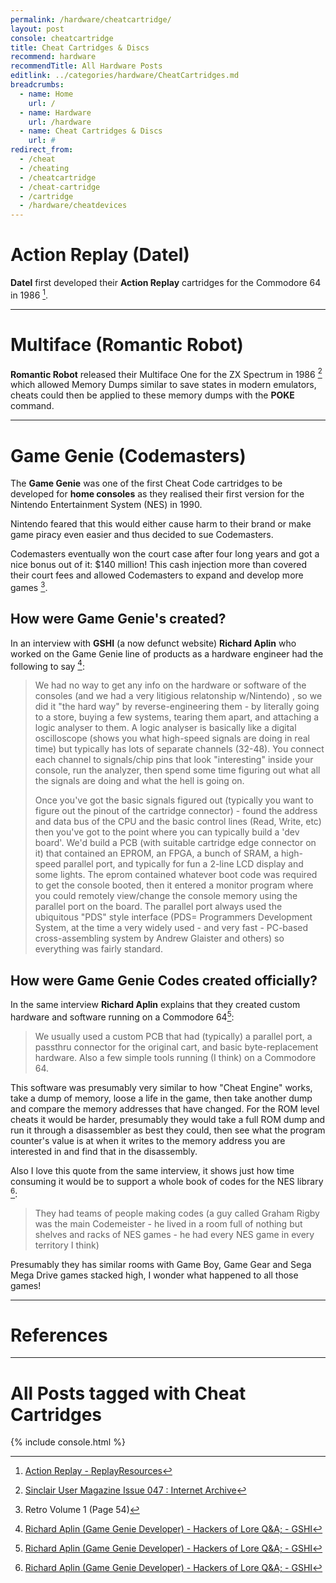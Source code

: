 ```yaml
---
permalink: /hardware/cheatcartridge/
layout: post
console: cheatcartridge
title: Cheat Cartridges & Discs
recommend: hardware
recommendTitle: All Hardware Posts
editlink: ../categories/hardware/CheatCartridges.md
breadcrumbs:
  - name: Home
    url: /
  - name: Hardware
    url: /hardware
  - name: Cheat Cartridges & Discs
    url: #
redirect_from:
  - /cheat
  - /cheating
  - /cheatcartridge
  - /cheat-cartridge
  - /cartridge
  - /hardware/cheatdevices
---
```


# Action Replay (Datel)
**Datel** first developed their **Action Replay** cartridges for the Commodore 64 in 1986 [^2].

---
# Multiface (Romantic Robot)
**Romantic Robot** released their Multiface One for the ZX Spectrum in 1986 [^3] which allowed Memory Dumps similar to save states in modern emulators, cheats could then be applied to these memory dumps with the **POKE** command.

---
# Game Genie (Codemasters)
The **Game Genie** was one of the first Cheat Code cartridges to be developed for **home consoles** as they realised their first version for the Nintendo Entertainment System (NES) in 1990.

Nintendo feared that this would either cause harm to their brand or make game piracy even easier and thus decided to sue Codemasters.

Codemasters eventually won the court case after four long years and got a nice bonus out of it: $140 million! This cash injection more than covered their court fees and allowed Codemasters to expand and develop more games [^1].

## How were Game Genie's created?
In an interview with **GSHI** (a now defunct website) **Richard Aplin** who worked on the Game Genie line of products as a hardware engineer had the following to say [^4]:
> We had no way to get any info on the hardware or software of the consoles (and we had a very litigious relatonship w/Nintendo) , so we did it "the hard way" by reverse-engineering them - by literally going to a store, buying a few systems, tearing them apart, and attaching a logic analyser to them.
> A logic analyser is basically like a digital oscilloscope (shows you what high-speed signals are doing in real time) but typically has lots of separate channels (32-48).
> You connect each channel to signals/chip pins that look "interesting" inside your console, run the analyzer, then spend some time figuring out what all the signals are doing and what the hell is going on.
>
> Once you've got the basic signals figured out (typically you want to figure out the pinout of the cartridge connector) - found the address and data bus of the CPU and the basic control lines (Read, Write, etc) then you've got to the point where you can typically build a 'dev board'.
> We'd build a PCB (with suitable cartridge edge connector on it) that contained an EPROM, an FPGA, a bunch of SRAM, a high-speed parallel port, and typically for fun a 2-line LCD display and some lights.
> The eprom contained whatever boot code was required to get the console booted, then it entered a monitor program where you could remotely view/change the console memory using the parallel port on the board.
> The parallel port always used the ubiquitous "PDS" style interface (PDS= Programmers Development System, at the time a very widely used - and very fast - PC-based cross-assembling system by Andrew Glaister and others) so everything was fairly standard.

## How were Game Genie Codes created officially?
In the same interview **Richard Aplin** explains that they created custom hardware and software running on a Commodore 64[^4]: 
> We usually used a custom PCB that had (typically) a parallel port, a passthru connector for the original cart, and basic byte-replacement hardware. Also a few simple tools running (I think) on a Commodore 64.

This software was presumably very similar to how "Cheat Engine" works, take a dump of memory, loose a life in the game, then take another dump and compare the memory addresses that have changed. For the ROM level cheats it would be harder, presumably they would take a full ROM dump and run it through a disassembler as best they could, then see what the program counter's value is at when it writes to the memory address you are interested in and find that in the disassembly.

Also I love this quote from the same interview, it shows just how time consuming it would be to support a whole book of codes for the NES library [^4]:
> They had teams of people making codes (a guy called Graham Rigby was the main Codemeister - he lived in a room full of nothing but shelves and racks of NES games - he had every NES game in every territory I think)

Presumably they has similar rooms with Game Boy, Game Gear and Sega Mega Drive games stacked high, I wonder what happened to all those games!

---
# References
[^1]: Retro Volume 1 (Page 54)
[^2]: [Action Replay - ReplayResources](https://rr.pokefinder.org/wiki/Action_Replay)
[^3]: [Sinclair User Magazine Issue 047 : Internet Archive](https://archive.org/details/sinclair-user-magazine-047/page/n104/mode/1up?view=theater)
[^4]: [Richard Aplin (Game Genie Developer) - Hackers of Lore Q&A; - GSHI](https://web.archive.org/web/20100616131921/http://www.thegshi.org/?s=qna&id=40)

---
# All Posts tagged with Cheat Cartridges

<div>
{% include console.html %}
</div>
